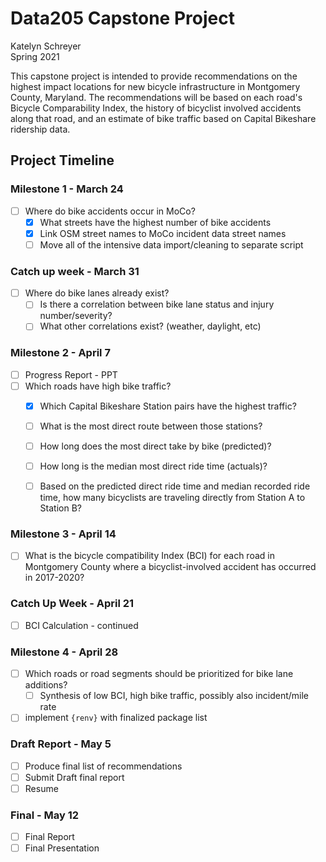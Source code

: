 # Data205 Capstone Project

Katelyn Schreyer   
Spring 2021

This capstone project is intended to provide recommendations on the highest impact locations for new bicycle infrastructure in Montgomery County, Maryland. The recommendations will be based on each road's Bicycle Comparability Index, the history of bicyclist involved accidents along that road, and an estimate of bike traffic based on Capital Bikeshare ridership data.

## Project Timeline

### Milestone 1 - March 24 

- [ ] Where do bike accidents occur in MoCo?
    - [x] What streets have the highest number of bike accidents
    - [x] Link OSM street names to MoCo incident data street names
    - [ ] Move all of the intensive data import/cleaning to separate script

### Catch up week - March 31

- [ ] Where do bike lanes already exist?
    - [ ] Is there a correlation between bike lane status and injury number/severity?
    - [ ] What other correlations exist? (weather, daylight, etc)

### Milestone 2 - April 7 

- [ ] Progress Report - PPT
- [ ] Which roads have high bike traffic?
    - [x] Which Capital Bikeshare Station pairs have the highest traffic?
    - [ ] What is the most direct route between those stations? 
    - [ ] How long does the most direct take by bike (predicted)?
    - [ ] How long is the median most direct ride time (actuals)?
    - [ ] Based on the predicted direct ride time and median recorded ride time, how many bicyclists are traveling directly from Station A to Station B? 


### Milestone 3 - April 14

- [ ] What is the bicycle compatibility Index (BCI) for each road in Montgomery County where a bicyclist-involved accident has occurred in 2017-2020?

### Catch Up Week - April 21

- [ ] BCI Calculation - continued

### Milestone 4 - April 28

- [ ] Which roads or road segments should be prioritized for bike lane additions? 
    - [ ] Synthesis of low BCI, high bike traffic, possibly also incident/mile rate
- [ ] implement `{renv}` with finalized package list

### Draft Report - May 5

- [ ] Produce final list of recommendations
- [ ] Submit Draft final report
- [ ] Resume

### Final - May 12

- [ ] Final Report
- [ ] Final Presentation
